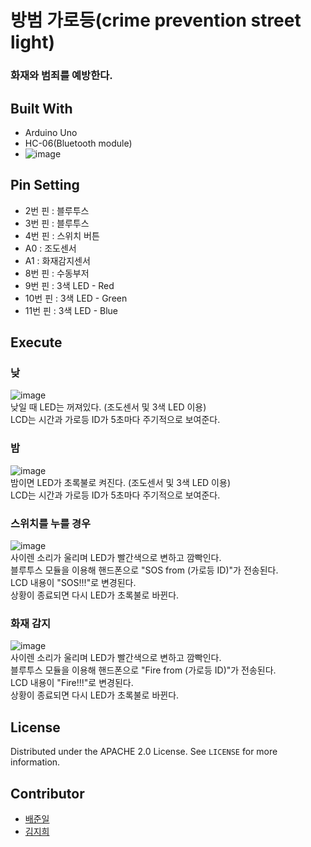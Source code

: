 # 방범 가로등(crime prevention street light)

### 화재와 범죄를 예방한다.

## Built With
* Arduino Uno
* HC-06(Bluetooth module)
* ![image](https://user-images.githubusercontent.com/70627982/146410248-dd1a5820-29f3-4516-b9dd-abc517086a54.png)

## Pin Setting
* 2번 핀 : 블루투스
* 3번 핀 : 블루투스
* 4번 핀 : 스위치 버튼
* A0 : 조도센서
* A1 : 화재감지센서
* 8번 핀 : 수동부저
* 9번 핀 : 3색 LED - Red
* 10번 핀 : 3색 LED - Green
* 11번 핀 : 3색 LED - Blue


## Execute

### 낮
![image](https://user-images.githubusercontent.com/70627982/146411956-b4dbad60-34e5-459c-af28-218e8e241658.png) 
<br>
낮일 때 LED는 꺼져있다. (조도센서 및 3색 LED 이용) <br>
LCD는 시간과 가로등 ID가 5초마다 주기적으로 보여준다.<br>

### 밤
![image](https://user-images.githubusercontent.com/70627982/146412226-c0cf24d1-5fc6-4af8-8bf1-8e72937e7895.png)
<br>
밤이면 LED가 초록불로 켜진다. (조도센서 및 3색 LED 이용) <br>
LCD는 시간과 가로등 ID가 5초마다 주기적으로 보여준다. <br>

### 스위치를 누를 경우
![image](https://user-images.githubusercontent.com/70627982/146412627-3998beaf-afa7-4656-b267-03598c13971a.png)
<br>
사이렌 소리가 울리며 LED가 빨간색으로 변하고 깜빡인다. <br>
블루투스 모듈을 이용해 핸드폰으로 "SOS from (가로등 ID)"가 전송된다. <br>
LCD 내용이 "SOS!!!"로 변경된다. <br>
상황이 종료되면 다시 LED가 초록불로 바뀐다. <br>

### 화재 감지
![image](https://user-images.githubusercontent.com/70627982/146413016-da5a46ee-e113-44ab-a483-2e3e32acd3e3.png)
<br>
사이렌 소리가 울리며 LED가 빨간색으로 변하고 깜빡인다. <br>
블루투스 모듈을 이용해 핸드폰으로 "Fire from (가로등 ID)"가 전송된다. <br>
LCD 내용이 "Fire!!!"로 변경된다. <br>
상황이 종료되면 다시 LED가 초록불로 바뀐다. <br>

## License

Distributed under the APACHE 2.0 License. See `LICENSE` for more information.

## Contributor
* [배준일](https://github.com/bjo6300) <br>
* [김지희](https://github.com/zzih45)

